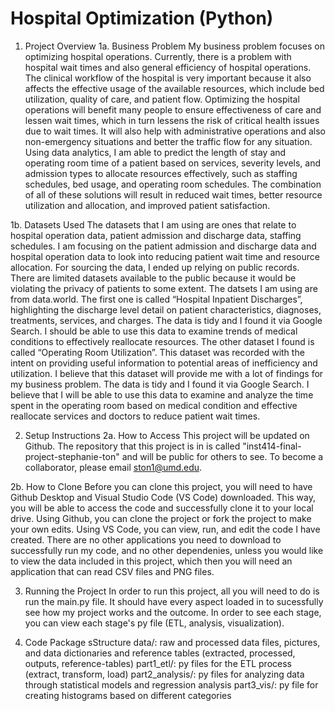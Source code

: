 # Hospital Optimization (Python)

1. Project Overview
1a. Business Problem
My business problem focuses on optimizing hospital operations. Currently, there is a problem with hospital wait times and also general efficiency of hospital operations. The clinical workflow of the hospital is very important because it also affects the effective usage of the available resources, which include bed utilization, quality of care, and patient flow. Optimizing the hospital operations will benefit many people to ensure effectiveness of care and lessen wait times, which in turn lessens the risk of critical health issues due to wait times. It will also help with administrative operations and also non-emergency situations and better the traffic flow for any situation. Using data analytics, I am able to predict the length of stay and operating room time of a patient based on services, severity levels, and admission types to allocate resources effectively, such as staffing schedules, bed usage, and operating room schedules. The combination of all of these solutions will result in reduced wait times, better resource utilization and allocation, and improved patient satisfaction. 


1b. Datasets Used
The datasets that I am using are ones that relate to hospital operation data, patient admission and discharge data, staffing schedules. I am focusing on the patient admission and discharge data and hospital operation data to look into reducing patient wait time and resource allocation. For sourcing the data, I ended up relying on public records. There are limited datasets available to the public because it would be violating the privacy of patients to some extent. 
The datsets I am using are from data.world. The first one is called “Hospital Inpatient Discharges”, highlighting the discharge level detail on patient characteristics, diagnoses, treatments, services, and charges. The data is tidy and I found it via Google Search. I should be able to use this data to examine trends of medical conditions to effectively reallocate resources. The other dataset I found is called “Operating Room Utilization”. This dataset was recorded with the intent on providing useful information to potential areas of inefficiency and utilization. I believe that this dataset will provide me with a lot of findings for my business problem. The data is tidy and I found it via Google Search. I believe that I will be able to use this data to examine and analyze the time spent in the operating room based on medical condition and effective reallocate services and doctors to reduce patient wait times.

2. Setup Instructions
2a. How to Access
This project will be updated on Github. The repository that this project is in is called "inst414-final-project-stephanie-ton" and will be public for others to see. To become a collaborator, please email ston1@umd.edu.

2b. How to Clone
Before you can clone this project, you will need to have Github Desktop and Visual Studio Code (VS Code) downloaded. This way, you will be able to access the code and successfully clone it to your local drive. 
Using Github, you can clone the project or fork the project to make your own edits. Using VS Code, you can view, run, and edit the code I have created. 
There are no other applications you need to download to successfully run my code, and no other dependenies, unless you would like to view the data included in this project, which then you will need an application that can read CSV files and PNG files.

3. Running the Project
In order to run this project, all you will need to do is run the main.py file. It should have every aspect loaded in to sucessfully see how my project works and the outcome. In order to see each stage, you can view each stage's py file (ETL, analysis, visualization).

4. Code Package sStructure 
data/: raw and processed data files, pictures, and data dictionaries and reference tables (extracted, processed, outputs, reference-tables)
part1_etl/: py files for the ETL process (extract, transform, load)
part2_analysis/: py files for analyzing data through statistical models and regression analysis
part3_vis/: py file for creating histograms based on different categories